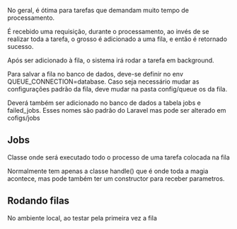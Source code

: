 No geral, é ótima para tarefas que demandam muito tempo de processamento.

É recebido uma requisição, durante o processamento, ao invés de se realizar toda a tarefa, o grosso é adicionado a uma fila, e então é retornado sucesso.

Após ser adicionado à fila, o sistema irá rodar a tarefa em background.

Para salvar a fila no banco de dados, deve-se definir no env QUEUE_CONNECTION=database. Caso seja necessário mudar as configurações padrão da fila, deve mudar na pasta config/queue os da fila.

Deverá também ser adicionado no banco de dados a tabela jobs e failed_jobs. Esses nomes são padrão do Laravel mas pode ser alterado em cofigs/jobs

## Jobs

Classe onde será executado todo o processo de uma tarefa colocada na fila

Normalmente tem apenas a classe handle() que é onde toda a magia acontece, mas pode também ter um constructor para receber parametros.


## Rodando filas

No ambiente local, ao testar pela primeira vez a fila

